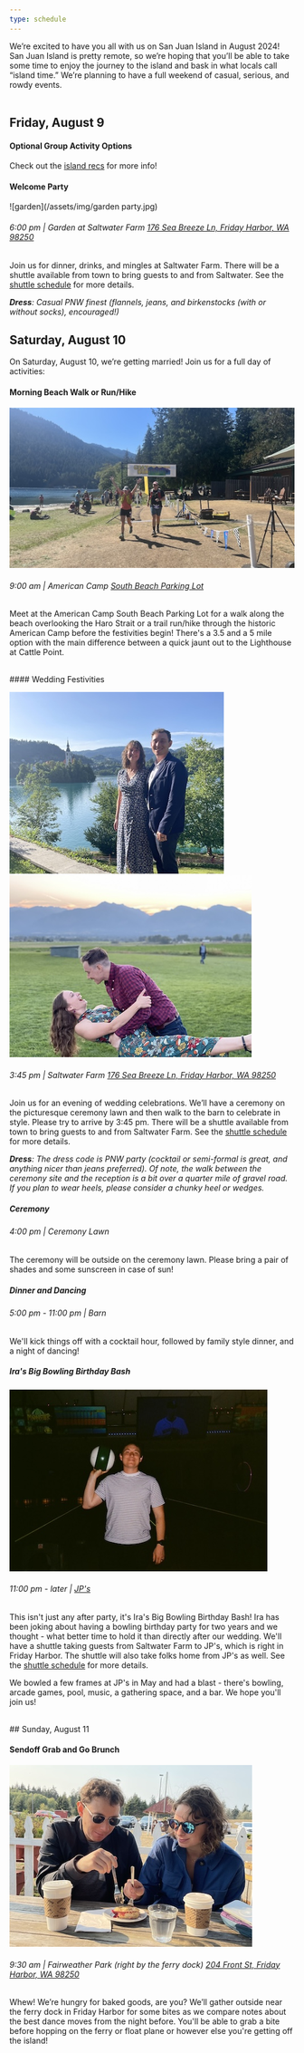 ```yaml
---
type: schedule
---
```

We’re excited to have you all with us on San Juan Island in August 2024! San Juan Island is pretty remote, so we’re hoping that you’ll be able to take some time to enjoy the journey to the island and bask in what locals call “island time.” We’re planning to have a full weekend of casual, serious, and rowdy events.  
<br>

## Friday, August 9

#### Optional Group Activity Options
Check out the [island recs](https://www.strawberriesandoysters.com/island-recs/) for more info!

#### Welcome Party 

![garden](/assets/img/garden party.jpg)

###### 6:00 pm | Garden at Saltwater Farm [176 Sea Breeze Ln, Friday Harbor, WA 98250](https://maps.app.goo.gl/XAzVEw44sGqpBMk1A)
 
Join us for dinner, drinks, and mingles at Saltwater Farm. There will be a shuttle available from town to bring guests to and from Saltwater. See the [shuttle schedule](https://www.strawberriesandoysters.com/transportation/#shuttle-schedule) for more details.

***Dress**: Casual PNW finest (flannels, jeans, and birkenstocks (with or without socks), encouraged!)* 

## Saturday, August 10
On Saturday, August 10, we’re getting married! Join us for a full day of activities:

#### Morning Beach Walk or Run/Hike

![run](/assets/img/run.jpg)

###### 9:00 am | American Camp [South Beach Parking Lot](https://maps.app.goo.gl/SYcSDYoLq9v2fFeX6)
 
Meet at the American Camp South Beach Parking Lot for a walk along the beach overlooking the Haro Strait or a trail run/hike through the historic American Camp before the festivities begin! There's a 3.5 and a 5 mile option with the main difference between a quick jaunt out to the Lighthouse at Cattle Point.
<div class="strava-embed-placeholder" data-embed-type="route" data-embed-id="3253581292536273080" data-style="standard" data-map-hash="12.98/48.45714/-122.98235" data-from-embed="true"></div><script src="https://strava-embeds.com/embed.js"></script>

<div class="strava-embed-placeholder" data-embed-type="route" data-embed-id="3253582272336509112" data-style="standard" data-from-embed="false"></div><script src="https://strava-embeds.com/embed.js"></script>

<br>
#### Wedding Festivities

![ceremony](/assets/img/ceremony.jpg)![reception](/assets/img/reception.jpg)

###### 3:45 pm | Saltwater Farm [176 Sea Breeze Ln, Friday Harbor, WA 98250](https://maps.app.goo.gl/XAzVEw44sGqpBMk1A) 

Join us for an evening of wedding celebrations. We’ll have a ceremony on the picturesque ceremony lawn and then walk to the barn to celebrate in style. Please try to arrive by 3:45 pm. There will be a shuttle available from town to bring guests to and from Saltwater Farm. See the [shuttle schedule](https://www.strawberriesandoysters.com/transportation/#shuttle-schedule) for more details.

***Dress**: The dress code is PNW party (cocktail or semi-formal is great, and anything nicer than jeans preferred). Of note, the walk between the ceremony site and the reception is a bit over a quarter mile of gravel road. If you plan to wear heels, please consider a chunky heel or wedges.*

##### Ceremony
###### 4:00 pm | Ceremony Lawn
 
The ceremony will be outside on the ceremony lawn. Please bring a pair of shades and some sunscreen in case of sun!

##### Dinner and Dancing
######  5:00 pm - 11:00 pm | Barn
We'll kick things off with a cocktail hour, followed by family style dinner, and a night of dancing! 

##### Ira's Big Bowling Birthday Bash

![bowling](/assets/img/bowling.jpeg)

######  11:00 pm - later | [JP's](https://www.jpsrestaurantbar.com/)
This isn't just any after party, it's Ira's Big Bowling Birthday Bash! Ira has been joking about having a bowling birthday party for two years and we thought - what better time to hold it than directly after our wedding. We'll have a shuttle taking guests from Saltwater Farm to JP's, which is right in Friday Harbor. The shuttle will also take folks home from JP's as well. See the [shuttle schedule](https://www.strawberriesandoysters.com/transportation/#shuttle-schedule) for more details.

We bowled a few frames at JP's in May and had a blast - there's bowling, arcade games, pool, music, a gathering space, and a bar. We hope you'll join us! 

<br>
## Sunday, August 11

#### Sendoff Grab and Go Brunch

![brunch](/assets/img/brunch.jpg)

######  9:30 am | Fairweather Park (right by the ferry dock) [204 Front St, Friday Harbor, WA 98250](https://maps.app.goo.gl/fr389fbrZwoEPvrP9)

Whew! We’re hungry for baked goods, are you? We’ll gather outside near the ferry dock in Friday Harbor for some bites as we compare notes about the best dance moves from the night before. You'll be able to grab a bite before hopping on the ferry or float plane or however else you're getting off the island! 